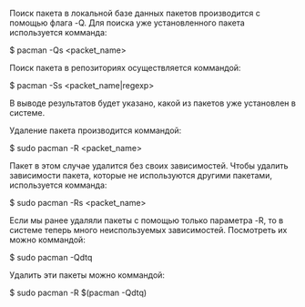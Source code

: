 Поиск пакета в локальной базе данных пакетов производится с помощью флага -Q. Для поиска уже установленного пакета используется комманда:

$ pacman -Qs <packet_name>

Поиск пакета в репозиториях осуществляется коммандой:

$ pacman -Ss <packet_name|regexp>

В выводе результатов будет указано, какой из пакетов уже установлен в системе.

Удаление пакета производится коммандой:

$ sudo pacman -R <packet_name>

Пакет в этом случае удалится без своих зависимостей. Чтобы удалить зависимости пакета, которые не используются другими пакетами, используется комманда:

$ sudo pacman -Rs <packet_name>

Если мы ранее удаляли пакеты с помощью только параметра -R, то в системе теперь много неиспользуемых зависимостей. Посмотреть их можно коммандой:

$ sudo pacman -Qdtq

Удалить эти пакеты можно коммандой:

$ sudo pacman -R $(pacman -Qdtq)
